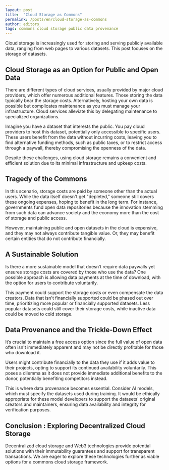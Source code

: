 ```yaml
---
layout: post
title:  "Cloud Storage as Commons"
permalink: /posts/en/cloud-storage-as-commons
author: editors
tags: commons cloud storage public data provenance
---
```


Cloud storage is increasingly used for storing and serving publicly available data, ranging from web pages to various datasets. This post focuses on the storage of datasets.

## Cloud Storage as an Option for Public and Open Data

There are different types of cloud services, usually provided by major cloud providers, which offer numerous additional features. Those storing the data typically bear the storage costs. Alternatively, hosting your own data is possible but complicates maintenance as you must manage your infrastructure. Cloud services alleviate this by delegating maintenance to specialized organizations.

Imagine you have a dataset that interests the public. You pay cloud providers to host this dataset, potentially only accessible to specific users. These users benefit from the data without incurring costs, leaving you to find alternative funding methods, such as public taxes, or to restrict access through a paywall, thereby compromising the openness of the data.

Despite these challenges, using cloud storage remains a convenient and efficient solution due to its minimal infrastructure and upkeep costs.

## Tragedy of the Commons

In this scenario, storage costs are paid by someone other than the actual users. While the data itself doesn't get "depleted," someone still covers these ongoing expenses, hoping to benefit in the long term. For instance, governments fund open data repositories because the innovation stemming from such data can advance society and the economy more than the cost of storage and public access.

However, maintaining public and open datasets in the cloud is expensive, and they may not always contribute tangible value. Or, they may benefit certain entities that do not contribute financially.

## A Sustainable Solution

Is there a more sustainable model that doesn’t require data paywalls yet ensures storage costs are covered by those who use the data? One possible approach is allowing data payments at the time of download, with the option for users to contribute voluntarily. 

This payment could support the storage costs or even compensate the data creators. Data that isn't financially supported could be phased out over time, prioritizing more popular or financially supported datasets. Less popular datasets could still cover their storage costs, while inactive data could be moved to cold storage.

## Data Provenance and the Trickle-Down Effect

It’s crucial to maintain a free access option since the full value of open data often isn't immediately apparent and may not be directly profitable for those who download it.

Users might contribute financially to the data they use if it adds value to their projects, opting to support its continued availability voluntarily. This poses a dilemma as it does not provide immediate additional benefits to the donor, potentially benefiting competitors instead.

This is where data provenance becomes essential. Consider AI models, which must specify the datasets used during training. It would be ethically appropriate for these model developers to support the datasets' original creators and maintainers, ensuring data availability and integrity for verification purposes.

## Conclusion : Exploring Decentralized Cloud Storage
Decentralized cloud storage and Web3 technologies provide potential solutions with their immutability guarantees and support for transparent transactions. We are eager to explore these technologies further as viable options for a commons cloud storage framework.